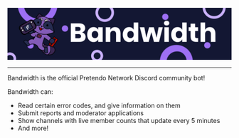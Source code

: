 ![Bandwidth Banner](./src/images/bandwidth_banner.png)
___
Bandwidth is the official Pretendo Network Discord community bot!

Bandwidth can:
- Read certain error codes, and give information on them
- Submit reports and moderator applications
- Show channels with live member counts that update every 5 minutes
- And more!